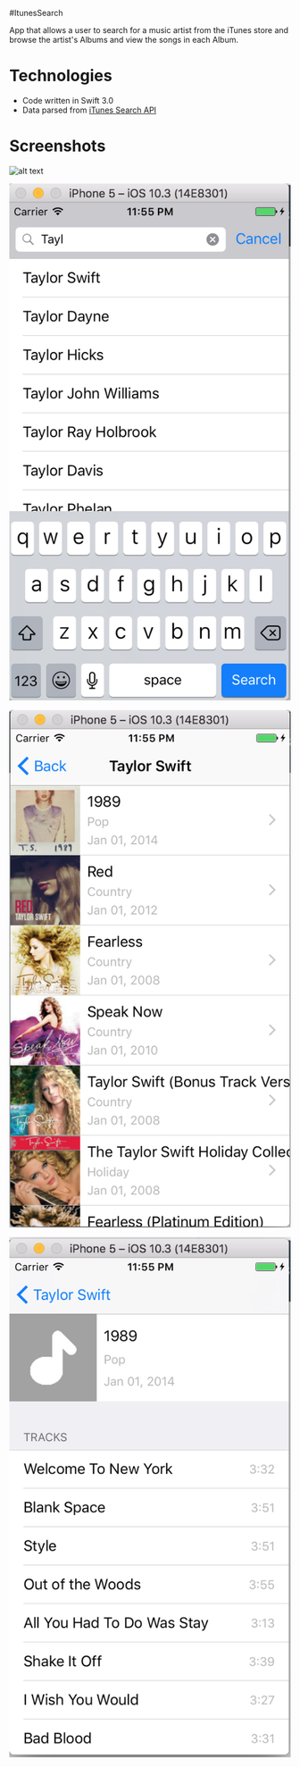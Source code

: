 #ItunesSearch

App that allows a user to search for a music artist from the iTunes store and browse the artist's Albums and view the songs in each Album.

Technologies
============

* Code written in Swift 3.0
* Data parsed from [iTunes Search API](https://affiliate.itunes.apple.com/resources/documentation/itunes-store-web-service-search-api/)

Screenshots
===========

![alt text](./homeScreen.png)

![alt text](./searchResults.png)

![alt text](./albumsView.png)

![alt text](./songsView.png)
